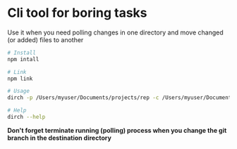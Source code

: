 # Cli tool for boring tasks

Use it when you need polling changes in one directory and move changed (or added) files to another

``` bash
# Install
npm intall

# Link
npm link

# Usage
dirch -p /Users/myuser/Documents/projects/rep -c /Users/myuser/Documents/projects/gitrep

# Help
dirch --help
```
**Don't forget terminate running (polling) process when you change the git branch in the destination directory**